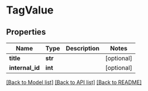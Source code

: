 # TagValue

## Properties
Name | Type | Description | Notes
------------ | ------------- | ------------- | -------------
**title** | **str** |  | [optional] 
**internal_id** | **int** |  | [optional] 

[[Back to Model list]](../README.md#documentation-for-models) [[Back to API list]](../README.md#documentation-for-api-endpoints) [[Back to README]](../README.md)


